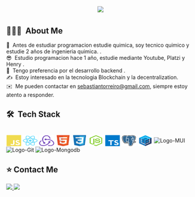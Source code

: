 <h1 align="center">
  <a href="https://git.io/typing-svg">
    <img src="https://readme-typing-svg.herokuapp.com/?font=Fira+Code&pause=1000&color=9AAE2F7B&width=435&lines=%C2%A1Bienvenid%40!;mi+nombre+es+Sebastian+Torreiro;soy+full+stack+developer">
  </a>
</h1>

## 👨🏻‍💻 &nbsp;About Me

🧐 &nbsp;Antes de estudiar programacion estudie quimica, soy tecnico quimico y estudie 2 años de ingenieria quimica. .\
😎 &nbsp;Estudio programacion hace 1 año, estudie mediante Youtube, Platzi y Henry .\
🤖 &nbsp;Tengo preferencia por el desarrollo backend .\
✍️ &nbsp;Estoy interesado en la tecnologia Blockchain y la decentralization.\
✉️ &nbsp;Me pueden contactar en sebastiantorreiro@gmail.com, siempre estoy atento a responder.

 
 ## 🛠 &nbsp;Tech Stack
 
 <div style="display: inline_block"><br>
  <img align="center" alt="Logo-Js" height="30" width="40" src="https://raw.githubusercontent.com/devicons/devicon/master/icons/javascript/javascript-plain.svg">
  <img align="center" alt="Logo-React" height="30" width="40" src="https://raw.githubusercontent.com/devicons/devicon/master/icons/react/react-original.svg">
  <img align="center" alt="Logo-Redux" height="30" width="40" src="https://github.com/devicons/devicon/blob/master/icons/redux/redux-original.svg">
  <img align="center" alt="Logo-HTML" height="30" width="40" src="https://raw.githubusercontent.com/devicons/devicon/master/icons/html5/html5-original.svg">
  <img align="center" alt="Logo-CSS" height="30" width="40" src="https://raw.githubusercontent.com/devicons/devicon/master/icons/css3/css3-original.svg">
  <img align="center" alt="Logo-Nodejs" height="30" width="40" src="https://github.com/devicons/devicon/blob/master/icons/nodejs/nodejs-original.svg">
  <img align="center" alt="Logo-Ts" height="30" width="40" src="https://raw.githubusercontent.com/devicons/devicon/master/icons/typescript/typescript-plain.svg">
  <img align="center" alt="Logo-postgreSQL" height="30" width="40" src="https://github.com/devicons/devicon/blob/master/icons/postgresql/postgresql-original.svg">
  <img align="center" alt="Logo-sequelize" height="30" width="40" src="https://github.com/devicons/devicon/blob/master/icons/sequelize/sequelize-original.svg">
  <img align="center" alt="Logo-MUI" height="30" width="40" src="https://mui.com/static/logo.png"/>
  <img align="center" alt="Logo-Git" height="30" width="40"  src="https://git-scm.com/images/logos/downloads/Git-Icon-1788C.png"/>
  <img align="center" alt="Logo-Mongodb" height="30" width="40" src="https://www.svgrepo.com/show/331488/mongodb.svg" />
</div>
 
 ###
 
 
## :star: Contact Me
 
<div> 
  <a href="https://www.linkedin.com/in/sebastian-torreiro/" target="_blank">
    <img src="https://img.shields.io/badge/-LinkedIn-%230077B5?style=for-the-badge&logo=linkedin&logoColor=white" target="_blank">
  </a>

  <a href = "mailto:sebastiantorreiro@gmail.com">
   <img src="https://img.shields.io/badge/-Gmail-%23333?style=for-the-badge&logo=gmail&logoColor=white" target="_blank">
  </a>
  

 
</div>
